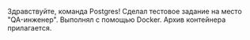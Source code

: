Здравствуйте, команда Postgres!
Сделал тестовое задание на место "QA-инженер".
Выполнял с помощью Docker. Архив контейнера прилагается.
